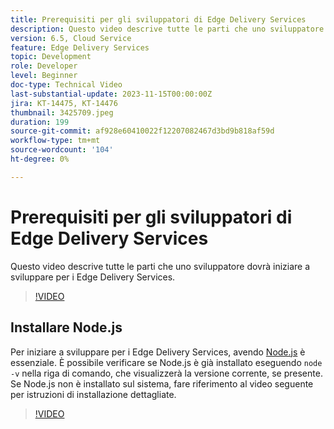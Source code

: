 ```yaml
---
title: Prerequisiti per gli sviluppatori di Edge Delivery Services
description: Questo video descrive tutte le parti che uno sviluppatore dovrà iniziare a sviluppare per i Edge Delivery Services.
version: 6.5, Cloud Service
feature: Edge Delivery Services
topic: Development
role: Developer
level: Beginner
doc-type: Technical Video
last-substantial-update: 2023-11-15T00:00:00Z
jira: KT-14475, KT-14476
thumbnail: 3425709.jpeg
duration: 199
source-git-commit: af928e60410022f12207082467d3bd9b818af59d
workflow-type: tm+mt
source-wordcount: '104'
ht-degree: 0%

---
```



# Prerequisiti per gli sviluppatori di Edge Delivery Services

Questo video descrive tutte le parti che uno sviluppatore dovrà iniziare a sviluppare per i Edge Delivery Services.

>[!VIDEO](https://video.tv.adobe.com/v/3425709/?learn=on)

## Installare Node.js

Per iniziare a sviluppare per i Edge Delivery Services, avendo [Node.js](https://nodejs.org) è essenziale. È possibile verificare se Node.js è già installato eseguendo `node -v` nella riga di comando, che visualizzerà la versione corrente, se presente. Se Node.js non è installato sul sistema, fare riferimento al video seguente per istruzioni di installazione dettagliate.

>[!VIDEO](https://video.tv.adobe.com/v/3425710/?learn=on)
